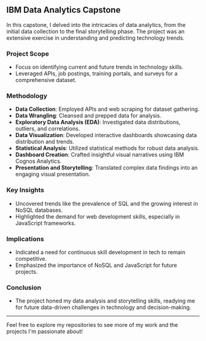 ## IBM Data Analytics Capstone
In this capstone, I delved into the intricacies of data analytics, from the initial data collection to the final storytelling phase. The project was an extensive exercise in understanding and predicting technology trends.

### Project Scope
- Focus on identifying current and future trends in technology skills.
- Leveraged APIs, job postings, training portals, and surveys for a comprehensive dataset.

### Methodology
- **Data Collection**: Employed APIs and web scraping for dataset gathering.
- **Data Wrangling**: Cleansed and prepped data for analysis.
- **Exploratory Data Analysis (EDA)**: Investigated data distributions, outliers, and correlations.
- **Data Visualization**: Developed interactive dashboards showcasing data distribution and trends.
- **Statistical Analysis**: Utilized statistical methods for robust data analysis.
- **Dashboard Creation**: Crafted insightful visual narratives using IBM Cognos Analytics.
- **Presentation and Storytelling**: Translated complex data findings into an engaging visual presentation.

### Key Insights
- Uncovered trends like the prevalence of SQL and the growing interest in NoSQL databases.
- Highlighted the demand for web development skills, especially in JavaScript frameworks.

### Implications
- Indicated a need for continuous skill development in tech to remain competitive.
- Emphasized the importance of NoSQL and JavaScript for future projects.

### Conclusion
- The project honed my data analysis and storytelling skills, readying me for future data-driven challenges in technology and decision-making.

---

Feel free to explore my repositories to see more of my work and the projects I'm passionate about!
